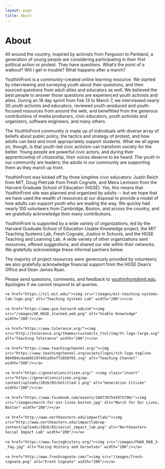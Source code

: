 ```yaml
---
layout: page
title: About
---
```


About
=====

All around the country, inspired by activists from Ferguson to Parkland, a generation of young people are considering participating in their first political action or protest. They have questions. What’s the point of a walkout? Will I get in trouble? What happens after a march? 

YouthInFront is a community-created online learning resource. We started by interviewing and surveying youth about their questions, and then sourced questions from adult allies and educators as well. We believed the best people to answer those questions are experienced youth activists and allies. During an 18 day sprint from Feb 13 to March 7, we interviewed nearly 30 youth activists and educators, reviewed youth-produced and youth-focused resources from around the web, and benefitted from the generous contributions of media producers, civic educators, youth activists and organizers, software engineers, and many others. 

The YouthInFront community is made up of individuals with diverse array of beliefs about public policy, the tactics and strategy of protest, and how adults can best and most appropriately support students. What we all agree on, though, is that youth-led civic activism can transform society for the better. Young people are powerful civic actors, and during their apprenticeship of citizenship, their voices deserve to be heard. The youth in our community are leaders; the adults in our community are supporting them as they march up front. 

YouthInFront was kicked off by three longtime civic educators: Justin Reich from MIT, Doug Pietrzak from Fresh Cognate, and Meira Levinson from the Harvard Graduate School of Education (HGSE). Yes, this means that YouthInFront site was planned and organized by adults -- but we hope that we have used the wealth of resources at our disposal to provide a model of how adults can support youth who are leading the way. We quickly had nearly 100 volunteers from Cambridge, Boston, and across the country, and we gratefully acknowledge their many contributions. 

YouthInFront is supported by a wide variety of organizations, led by the Harvard Graduate School of Education Usable Knowledge project, the MIT Teaching Systems Lab, Fresh Cognate, Justice in Schools, and the HGSE Teaching and Learning Lab. A wide variety of other organizations sent resources, offered suggestions, and shared our site within their networks. We gratefully acknowledge these informal partners below. 

The majority of project resources were generously provided by volunteers; we also gratefully acknowledge financial support from the HGSE Dean’s Office and Dean James Ryan. 

Please send questions, comments, and feedback to [youthinfront@mit.edu](mailto:youthinfront@mit.edu). Apologies if we cannot respond to all queries. 

<div class="sponsor-roll">

	<a href="https://tsl.mit.edu/"><img src="/images/mit-teaching-systems-lab-logo.png" alt="Teaching Systems Lab" width="200"/></a>

	<a href="https://www.gse.harvard.edu/uk"><img src="/images/UK_HGSE_stacked_web.png" alt="Usable Knowledge" width="200"/></a>

	<a href="https://www.tolerance.org/"><img src="http://tolerance.org/themes/custom/ts_ttol/img/tt-logo-large.svg" alt="Teaching Tolerance" width="200"/></a>
	
	<a href="https://www.teachingchannel.org/"><img src="https://www.teachingchannel.org/assets/logos/tch-logo-tagline-084984cdaa605197491a95ef72858f65.svg" alt="Teaching Channel" width="200"/></a>

	<a href="https://generationcitizen.org/" ><img class="invert" src="https://generationcitizen.org/wp-content/uploads/2016/03/Untitled-1.png" alt="Generation Citizen" width="200"/></a>

	<a href="https://www.facebook.com/events/1607397545975790/"><img src="/images/march-for-out-lives-boston.jpg" alt="March for Our Lives, Boston" width="200"/></a>

	<a href="http://www.northeastern.edu/impactlab/"><img src="http://www.northeastern.edu/impactlab/wp-content/uploads/2016/02/social_impact_lab.png" alt="Northeastern Social Impact Lab" width="200"/></a>

	<a href="https://www.facinghistory.org/"><img src="/images/FHAO_RGB_3-_Tag.jpg" alt="Facing History and Ourselves" width="200"/></a>

	<a href="http://www.freshcognate.com/"><img src="/images/fresh-cognate.png" alt="Fresh Cognate" width="200"/></a>

</div>
